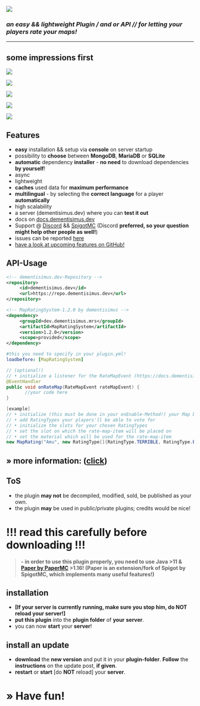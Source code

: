 ![](https://repo.dementisimus.dev/dev/dementisimus/mrs/MapRatingSystem/images/mrs_logo.png)

### *an easy && lightweight Plugin / and or API // for letting your players rate your maps!*
------------

## some impressions first

![](https://repo.dementisimus.dev/dev/dementisimus/mrs/MapRatingSystem/images/mrs_menu.png)

![](https://repo.dementisimus.dev/dev/dementisimus/mrs/MapRatingSystem/images/mrs_menu_de.png)

![](https://repo.dementisimus.dev/dev/dementisimus/mrs/MapRatingSystem/images/mrs_ratings.png)

![](https://repo.dementisimus.dev/dev/dementisimus/mrs/MapRatingSystem/images/mrs_ratings_selected.png)

![](https://repo.dementisimus.dev/dev/dementisimus/mrs/MapRatingSystem/images/server.png)

## Features

- **easy** installation && setup via **console** on server startup
- possibility to **choose** between **MongoDB**, **MariaDB** or **SQLite**
- **automatic** dependency **installer** - **no need** to download dependencies **by yourself**!
- async
- lightweight
- **caches** used data for **maximum performance**
- **multilingual** - by selecting the **correct language** for a player **automatically**
- high scalability
- a server (dementisimus.dev) where you can **test it out**
- docs on [docs.dementisimus.dev](https://docs.dementisimus.dev/MapRatingSystem/ "docs.dementisimus.dev")
- Support @ [Discord](https://discord.gg/sTRg8A7 "Discord") && [SpigotMC](https://www.spigotmc.org/conversations/add?to=dementisimus "SpigotMC") (Discord **preferred, so your question might help other people as well!**)
- issues can be reported [here](https://discord.gg/sTRg8A7 "here")
- [have a look at upcoming features on GitHub!](https://github.com/dementisimus/MapRatingSystem/projects "have a look at upcoming features on GitHub!")

## API-Usage

```xml
<!-- dementisimus.dev-Repository -->
<repository>
     <id>dementisimus.dev</id>
     <url>https://repo.dementisimus.dev</url>
</repository>

<!-- MapRatingSystem-1.2.0 by dementisimus -->
<dependency>
     <groupId>dev.dementisimus.mrs</groupId>
     <artifactId>MapRatingSystem</artifactId>
     <version>1.2.0</version>
     <scope>provided</scope>
</dependency>
```

```yaml
#this you need to specify in your plugin.yml!
loadbefore: [MapRatingSystem]
```

```java
// (optional!)
// • initialize a listener for the RateMapEvent (https://docs.dementisimus.dev/MapRatingSystem/dev/dementisimus/mrs/api/event/RateMapEvent.html)
@EventHandler
public void onRateMap(RateMapEvent rateMapEvent) {
       //your code here
}
```

```java
[example]
// • initialize (this must be done in your onEnable-Method!) your Map by creating an instance of dev.dementisimus.mrs.api.MapRating
// • add RatingTypes your players'll be able to vote for
// • initialize the slots for your chosen RatingTypes
// • set the slot on which the rate-map-item will be placed on
// • set the material which will be used for the rate-map-item
new MapRating("Amu", new RatingType[]{RatingType.TERRIBLE, RatingType.BAD, RatingType.OKAY, RatingType.GOOD, RatingType.AMAZING}, new Integer[]{0, 2, 4, 6, 8}, 4, Material.MAP /*or any other Item//RatingType, etc*/);
```

## » more information: ([click](https://docs.dementisimus.dev/MapRatingSystem/dev/dementisimus/mrs/api/MapRating.html "click"))

## ToS
- the plugin **may not** be decompiled, modified, sold, be published as your own.
- the plugin **may** be used in public/private plugins; credits would be nice!

# !!! read this carefully before downloading !!!
> **- in order to use this plugin properly, you need to use Java >11 & [Paper by PaperMC](https://papermc.io/downloads "Paper by PaperMC") >1.16! (Paper is an extension/fork of Spigot by SpigotMC, which implements many useful features!)**

## installation
- **[If your server is currently running, make sure you stop him, do NOT reload your server!]**
- **put this plugin** into the **plugin folder** of **your** **server**.
- you can now **start** your **server**!

## install an update
- **download** the **new version** and put it in your **plugin-folder**. **Follow** the **instructions** on the update post, **if given**.
- **restart** or **start** [do **NOT** reload] your **server**.

# » Have fun!
